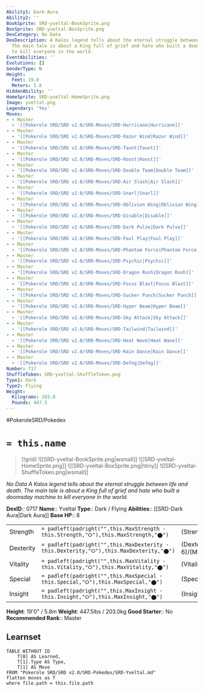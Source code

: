```yaml
---
Ability1: Dark Aura
Ability2: ''
BookSprite: SRD-yveltal-BookSprite.png
BoxSprite: SRD-yveltal-BoxSprite.png
DexCategory: No Data
DexDescription: A Kalos legend tells about the eternal struggle between life and death.
  The main tale is about a King full of grief and hate who built a doomsday machine
  to kill everyone in the world.
EventAbilities: ''
Evolutions: []
GenderType: N
Height:
  Feet: 19.0
  Meters: 5.8
HiddenAbility: ''
HomeSprite: SRD-yveltal-HomeSprite.png
Image: yveltal.png
Legendary: 'Yes'
Moves:
- - Master
  - '[[Pokerole SRD/SRD v2.0/SRD-Moves/SRD-Hurricane|Hurricane]]'
- - Master
  - '[[Pokerole SRD/SRD v2.0/SRD-Moves/SRD-Razor Wind|Razor Wind]]'
- - Master
  - '[[Pokerole SRD/SRD v2.0/SRD-Moves/SRD-Taunt|Taunt]]'
- - Master
  - '[[Pokerole SRD/SRD v2.0/SRD-Moves/SRD-Roost|Roost]]'
- - Master
  - '[[Pokerole SRD/SRD v2.0/SRD-Moves/SRD-Double Team|Double Team]]'
- - Master
  - '[[Pokerole SRD/SRD v2.0/SRD-Moves/SRD-Air Slash|Air Slash]]'
- - Master
  - '[[Pokerole SRD/SRD v2.0/SRD-Moves/SRD-Snarl|Snarl]]'
- - Master
  - '[[Pokerole SRD/SRD v2.0/SRD-Moves/SRD-Oblivion Wing|Oblivion Wing]]'
- - Master
  - '[[Pokerole SRD/SRD v2.0/SRD-Moves/SRD-Disable|Disable]]'
- - Master
  - '[[Pokerole SRD/SRD v2.0/SRD-Moves/SRD-Dark Pulse|Dark Pulse]]'
- - Master
  - '[[Pokerole SRD/SRD v2.0/SRD-Moves/SRD-Foul Play|Foul Play]]'
- - Master
  - '[[Pokerole SRD/SRD v2.0/SRD-Moves/SRD-Phantom Force|Phantom Force]]'
- - Master
  - '[[Pokerole SRD/SRD v2.0/SRD-Moves/SRD-Psychic|Psychic]]'
- - Master
  - '[[Pokerole SRD/SRD v2.0/SRD-Moves/SRD-Dragon Rush|Dragon Rush]]'
- - Master
  - '[[Pokerole SRD/SRD v2.0/SRD-Moves/SRD-Focus Blast|Focus Blast]]'
- - Master
  - '[[Pokerole SRD/SRD v2.0/SRD-Moves/SRD-Sucker Punch|Sucker Punch]]'
- - Master
  - '[[Pokerole SRD/SRD v2.0/SRD-Moves/SRD-Hyper Beam|Hyper Beam]]'
- - Master
  - '[[Pokerole SRD/SRD v2.0/SRD-Moves/SRD-Sky Attack|Sky Attack]]'
- - Master
  - '[[Pokerole SRD/SRD v2.0/SRD-Moves/SRD-Tailwind|Tailwind]]'
- - Master
  - '[[Pokerole SRD/SRD v2.0/SRD-Moves/SRD-Heat Wave|Heat Wave]]'
- - Master
  - '[[Pokerole SRD/SRD v2.0/SRD-Moves/SRD-Rain Dance|Rain Dance]]'
- - Master
  - '[[Pokerole SRD/SRD v2.0/SRD-Moves/SRD-Defog|Defog]]'
Number: 717
ShuffleToken: SRD-yveltal-ShuffleToken.png
Type1: Dark
Type2: Flying
Weight:
  Kilograms: 203.0
  Pounds: 447.5
---
```


#PokeroleSRD/Pokedex

# `= this.name`

> [!grid]
> ![[SRD-yveltal-BookSprite.png|wsmall]]
> ![[SRD-yveltal-HomeSprite.png]]
> ![[SRD-yveltal-BoxSprite.png|htiny]]
> ![[SRD-yveltal-ShuffleToken.png|wsmall]]


*No Data*
*A Kalos legend tells about the eternal struggle between life and death. The main tale is about a King full of grief and hate who built a doomsday machine to kill everyone in the world.*

**DexID**:: 0717
**Name**:: Yveltal
**Type**:: Dark / Flying
**Abilities**:: [[SRD-Dark Aura|Dark Aura]]
**Base HP**:: 8

|           |                                                                                        |                                          |
| --------- | -------------------------------------------------------------------------------------- | ---------------------------------------- |
| Strength  | `= padleft(padright("",this.MaxStrength - this.Strength,"⭘"),this.MaxStrength,"⬤")`    | (Strength::7)/(MaxStrength::7)   |
| Dexterity | `= padleft(padright("",this.MaxDexterity - this.Dexterity,"⭘"),this.MaxDexterity,"⬤")` | (Dexterity:: 6)/(MaxDexterity::6) |
| Vitality  | `= padleft(padright("",this.MaxVitality - this.Vitality,"⭘"),this.MaxVitality,"⬤")`    | (Vitality::6)/(MaxVitality::6)   |
| Special   | `= padleft(padright("",this.MaxSpecial - this.Special,"⭘"),this.MaxSpecial,"⬤")`       | (Special::7)/(MaxSpecial::7)     |
| Insight   | `= padleft(padright("",this.MaxInsight - this.Insight,"⭘"),this.MaxInsight,"⬤")`       | (Insight::6)/(MaxInsight::6)     |

**Height**: 19'0" / 5.8m
**Weight**: 447.5lbs / 203.0kg
**Good Starter**:: No
**Recommended Rank**:: Master

## Learnset

```dataview
TABLE WITHOUT ID
    T[0] AS Learned,
    T[1].Type AS Type,
    T[1] AS Move
FROM "Pokerole SRD/SRD v2.0/SRD-Pokedex/SRD-Yveltal.md"
flatten moves as T
where file.path = this.file.path
```
